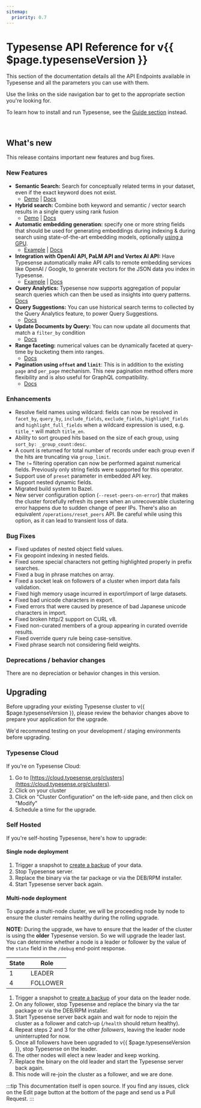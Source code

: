 ```yaml
---
sitemap:
  priority: 0.7
---
```


# Typesense API Reference for v{{ $page.typesenseVersion }}

This section of the documentation details all the API Endpoints available in Typesense and all the parameters you can use with them.

Use the links on the side navigation bar to get to the appropriate section you're looking for.

To learn how to install and run Typesense, see the [Guide section](/guide/README.md) instead.

<br/>

## What's new

This release contains important new features and bug fixes.

### New Features

- **Semantic Search:** Search for conceptually related terms in your dataset, even if the exact keyword does not exist. 
  - [Demo](https://hn-comments-search.typesense.org) | [Docs](https://typesense.org/docs/0.25.0/api/vector-search.html#semantic-search)
- **Hybrid search:** Combine both keyword and semantic / vector search results in a single query using rank fusion
  - [Demo](https://hn-comments-search.typesense.org) | [Docs](https://typesense.org/docs/0.25.0/api/vector-search.html#hybrid-search)
- **Automatic embedding generation:** specify one or more string fields that should be used for generating embeddings during indexing & during search using
    state-of-the-art embedding models, optionally [using a GPU](https://typesense.org/docs/0.25.0/api/vector-search.html#using-a-gpu-optional). 
  - [Example](https://github.com/typesense/showcase-hn-comments-semantic-search/blob/0a10f2ef34e01e79049e7ba42ae8660e80cf524f/scripts/indexDataInTypesense.js#L32-L45) | [Docs](https://typesense.org/docs/0.25.0/api/vector-search.html#using-built-in-models)
- **Integration with OpenAI API, PaLM API and Vertex AI API:** Have Typesense automatically make API calls to remote embedding services like OpenAI / Google, to generate vectors for the JSON data you index in Typesense. 
  - [Example](https://github.com/typesense/showcase-hn-comments-semantic-search/blob/0a10f2ef34e01e79049e7ba42ae8660e80cf524f/scripts/indexDataInTypesense.js#L49-L67) | [Docs](https://typesense.org/docs/0.25.0/api/vector-search.html#using-openai-api)
- **Query Analytics:** Typesense now supports aggregation of popular search queries which can then be used as insights into query patterns. [Docs](https://typesense.org/docs/0.25.0/api/analytics-query-suggestions.html)
- **Query Suggestions:** You can use historical search terms to collected by the Query Analytics feature, to power Query Suggestions.
  - [Docs](https://typesense.org/docs/0.25.0/api/analytics-query-suggestions.html#query-suggestions)
- **Update Documents by Query:** You can now update all documents that match a `filter_by` condition
  - [Docs](https://typesense.org/docs/0.25.0/api/documents.html#update-by-query)
- **Range faceting:** numerical values can be dynamically faceted at query-time by bucketing them into ranges.
  - [Docs](https://typesense.org/docs/0.25.0/api/search.html#faceting-parameters)
- **Pagination using `offset` and `limit`**: This is in addition to the existing `page` and `per_page` mechanism. This new pagination method offers more flexibility and is also useful for GraphQL compatibility.
  - [Docs](https://typesense.org/docs/0.25.0/api/search.html#pagination-parameters)

### Enhancements

- Resolve field names using wildcard: fields can now be resolved in `facet_by`, `query_by`, `include_fields`, `exclude_fields`,
  `highlight_fields` and `highlight_full_fields` when a wildcard expression is used, e.g. `title_*` will match `title_en`.
- Ability to sort grouped hits based on the size of each group, using `sort_by: _group_count:desc`.
- A count is returned for total number of records under each group even if the hits are truncating via `group_limit`.
- The `!=` filtering operation can now be performed against numerical fields. Previously only string fields were supported for this operator.
- Support use of `preset` parameter in embedded API key.
- Support nested dynamic fields. 
- Migrated build system to Bazel.
- New server configuration option (`--reset-peers-on-error`) that makes the cluster forcefully refresh its peers when an
  unrecoverable clustering error happens due to sudden change of peer IPs. There's also an equivalent
  `/operations/reset_peers` API. Be careful while using this option, as it can lead to transient loss of data.

### Bug Fixes

- Fixed updates of nested object field values.
- Fix geopoint indexing in nested fields.
- Fixed some special characters not getting highlighted properly in prefix searches.
- Fixed a bug in phrase matches on array.
- Fixed a socket leak on followers of a cluster when import data fails validation.
- Fixed high memory usage incurred in export/import of large datasets.
- Fixed bad unicode characters in export.
- Fixed errors that were caused by presence of bad Japanese unicode characters in import.
- Fixed broken http/2 support on CURL v8.
- Fixed non-curated members of a group appearing in curated override results.
- Fixed override query rule being case-sensitive.
- Fixed phrase search not considering field weights.

### Deprecations / behavior changes

There are no depreciation or behavior changes in this version.

## Upgrading

Before upgrading your existing Typesense cluster to v{{ $page.typesenseVersion }}, please review the behavior
changes above to prepare your application for the upgrade.

We'd recommend testing on your development / staging environments before upgrading. 

### Typesense Cloud

If you're on Typesense Cloud:

1. Go to [https://cloud.typesense.org/clusters](https://cloud.typesense.org/clusters).
2. Click on your cluster
3. Click on "Cluster Configuration" on the left-side pane, and then click on "Modify"
4. Schedule a time for the upgrade.

### Self Hosted

If you're self-hosting Typesense, here's how to upgrade:

#### Single node deployment

1. Trigger a snapshot to [create a backup](cluster-operations.md#create-snapshot-for-backups) of your data.
2. Stop Typesense server.
3. Replace the binary via the tar package or via the DEB/RPM installer. 
4. Start Typesense server back again.

#### Multi-node deployment

To upgrade a multi-node cluster, we will be proceeding node by node to ensure the cluster remains healthy during the rolling upgrade.

**NOTE:** During the upgrade, we have to ensure that the leader of the cluster is using the **older** Typesense version. 
So we will upgrade the leader last. You can determine whether a node is a leader or follower by the value of the `state` 
field in the `/debug` end-point response.

| State | Role     |
|-------|----------|
| 1     | LEADER   |
| 4     | FOLLOWER |

1. Trigger a snapshot to [create a backup](cluster-operations.md#create-snapshot-for-backups) of your data 
   on the leader node.
2. On any follower, stop Typesense and replace the binary via the tar package or via the DEB/RPM installer.
3. Start Typesense server back again and wait for node to rejoin the cluster as a follower and catch-up (`/health` should return healthy). 
4. Repeat steps 2 and 3 for the other _followers_, leaving the leader node uninterrupted for now.
5. Once all followers have been upgraded to v{{ $page.typesenseVersion }}, stop Typesense on the leader.
6. The other nodes will elect a new leader and keep working. 
7. Replace the binary on the old leader and start the Typesense server back again. 
8. This node will re-join the cluster as a follower, and we are done.

:::tip
This documentation itself is open source. If you find any issues, click on the Edit page button at the bottom of the page and send us a Pull Request.
:::

<RedirectOldLinks />
